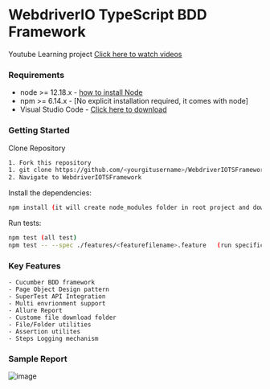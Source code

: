 # WebdriverIO TypeScript BDD Framework
Youtube Learning project [Click here to watch videos](https://youtube.com/playlist?list=PLGk7ftfMz7jbZcArQU894rAfo6B1PbXbG)

### Requirements
-   node >= 12.18.x - [how to install Node](https://nodejs.org/en/download/)
-   npm >= 6.14.x - [No explicit installation required, it comes with node]
-   Visual Studio Code - [Click here to download](https://code.visualstudio.com/download)

### Getting Started
Clone Repository
```bash
1. Fork this repository
1. git clone https://github.com/<yourgitusername>/WebdriverIOTSFramework.git
2. Navigate to WebdriverIOTSFramework
```

Install the dependencies:
```bash
npm install (it will create node_modules folder in root project and download all required dependencies)
```

Run tests:
```bash
npm test (all test)
npm test -- --spec ./features/<featurefilename>.feature   (run specific test)
```

### Key Features
	- Cucumber BDD framework
	- Page Object Design pattern
    - SuperTest API Integration
    - Multi envrionment support
    - Allure Report
    - Custome file download folder
    - File/Folder utilities
    - Assertion utilites
    - Steps Logging mechanism

### Sample Report
![image](https://user-images.githubusercontent.com/66773365/138797874-7c451167-eccb-493e-8a73-b77966148414.png)